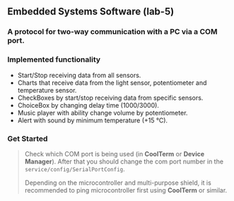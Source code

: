 ## Embedded Systems Software (lab-5)

### A protocol for two-way communication with a PC via a COM port.

### Implemented functionality

* Start/Stop receiving data from all sensors.
* Charts that receive data from the light sensor, potentiometer and temperature sensor.
* CheckBoxes by start/stop receiving data from specific sensors.
* ChoiceBox by changing delay time (1000/3000).
* Music player with ability change volume by potentiometer.
* Alert with sound by minimum temperature (+15 °C).

### Get Started

> Check which COM port is being used (in **CoolTerm** or **Device Manager**). After that you should change the com port number in the `service/config/SerialPortConfig`.
>
> Depending on the microcontroller and multi-purpose shield, it is recommended to ping microcontroller first using **CoolTerm**
or similar.
